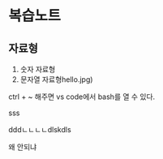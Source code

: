 # 복습노트

## 자료형
1. 숫자 자료형
2. 문자열 자료형hello.jpg)


ctrl + ~ 해주면 vs code에서 bash를 열 수 있다.

sss

dddㄴㄴㄴㄴdlskdls

왜 안되냐